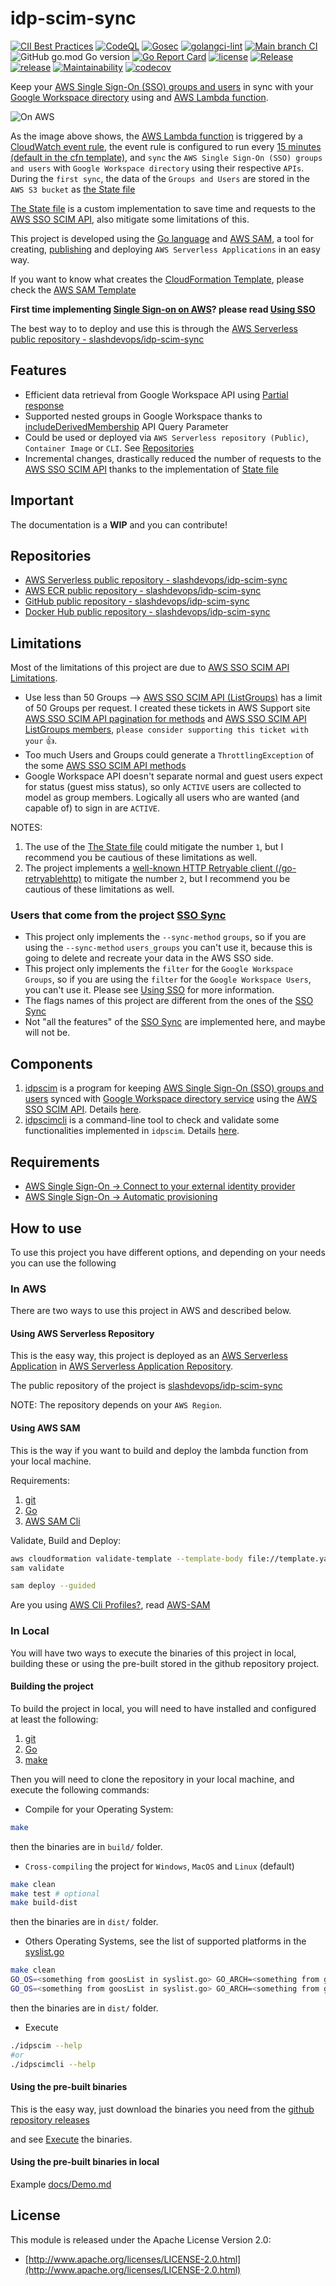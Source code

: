 # idp-scim-sync

[![CII Best Practices](https://bestpractices.coreinfrastructure.org/projects/5348/badge)](https://bestpractices.coreinfrastructure.org/projects/5348)
[![CodeQL](https://github.com/slashdevops/idp-scim-sync/actions/workflows/codeql-analysis.yml/badge.svg?branch=main)](https://github.com/slashdevops/idp-scim-sync/actions/workflows/codeql-analysis.yml)
[![Gosec](https://github.com/slashdevops/idp-scim-sync/actions/workflows/gosec.yml/badge.svg?branch=main)](https://github.com/slashdevops/idp-scim-sync/actions/workflows/gosec.yml)
[![golangci-lint](https://github.com/slashdevops/idp-scim-sync/actions/workflows/golangci-lint.yml/badge.svg?branch=main)](https://github.com/slashdevops/idp-scim-sync/actions/workflows/golangci-lint.yml)
[![Main branch CI](https://github.com/slashdevops/idp-scim-sync/actions/workflows/main.yml/badge.svg)](https://github.com/slashdevops/idp-scim-sync/actions/workflows/main.yml)
![GitHub go.mod Go version](https://img.shields.io/github/go-mod/go-version/slashdevops/idp-scim-sync?style=plastic)
[![Go Report Card](https://goreportcard.com/badge/github.com/slashdevops/idp-scim-sync)](https://goreportcard.com/report/github.com/slashdevops/idp-scim-sync)
[![license](https://img.shields.io/github/license/slashdevops/idp-scim-sync.svg)](https://github.com/slashdevops/idp-scim-sync/blob/main/LICENSE)
[![Release](https://github.com/slashdevops/idp-scim-sync/actions/workflows/release.yml/badge.svg)](https://github.com/slashdevops/idp-scim-sync/actions/workflows/release.yml)
[![release](https://img.shields.io/github/release/slashdevops/idp-scim-sync/all.svg)](https://github.com/slashdevops/idp-scim-sync/releases)
[![Maintainability](https://api.codeclimate.com/v1/badges/8f88180aebaca6fc4923/maintainability)](https://codeclimate.com/github/slashdevops/idp-scim-sync/maintainability)
[![codecov](https://codecov.io/gh/slashdevops/idp-scim-sync/branch/main/graph/badge.svg?token=H72NWJGHZ0)](https://codecov.io/gh/slashdevops/idp-scim-sync)

Keep your [AWS Single Sign-On (SSO) groups and users](https://aws.amazon.com/single-sign-on/) in sync with your [Google Workspace directory](https://workspace.google.com/) using and [AWS Lambda function](https://aws.amazon.com/lambda/).

![On AWS](https://raw.githubusercontent.com/slashdevops/idp-scim-sync/main/docs/images/diagrams/ipd-scim-sync.drawio.png)

As the image above shows, the [AWS Lambda function](https://aws.amazon.com/lambda) is triggered by a [CloudWatch event rule](https://docs.aws.amazon.com/eventbridge/latest/userguide/eb-create-rule-schedule.html), the event rule is configured to run every [15 minutes (default in the cfn template)](template.yaml), and `sync` the `AWS Single Sign-On (SSO) groups and users` with `Google Workspace directory` using their respective `APIs`.  During the `first sync`, the data of the `Groups and Users` are stored in the `AWS S3 bucket` as [the State file](docs/State-File-example.md)

[The State file](docs/State-File-example.md) is a custom implementation to save time and requests to the [AWS SSO SCIM API](https://docs.aws.amazon.com/singlesignon/latest/developerguide/what-is-scim.html), also mitigate some limitations of this.

This project is developed using the [Go language](https://go.dev/) and [AWS SAM](https://docs.aws.amazon.com/serverless-application-model/latest/developerguide/sam-specification.html), a tool for creating, [publishing](https://aws.amazon.com/serverless/serverlessrepo) and deploying `AWS Serverless Applications` in an easy way.

If you want to know what creates the [CloudFormation Template](template.yaml), please check the [AWS SAM Template](docs/AWS-SAM-Template.md)

__First time implementing [Single Sign-on on AWS](https://aws.amazon.com/single-sign-on)? please read [Using SSO](docs/Using-SSO.md)__

The best way to to deploy and use this is through the [AWS Serverless public repository - slashdevops/idp-scim-sync](https://serverlessrepo.aws.amazon.com/applications/us-east-1/889836709304/idp-scim-sync)

## Features

* Efficient data retrieval from Google Workspace API using [Partial response](https://cloud.google.com/storage/docs/json_api#partial-response)
* Supported nested groups in Google Workspace thanks to [includeDerivedMembership](https://developers.google.com/admin-sdk/directory/reference/rest/v1/members/list#query-parameters) API Query Parameter
* Could be used or deployed via `AWS Serverless repository (Public)`, `Container Image` or `CLI`. See [Repositories](#Repositories)
* Incremental changes, drastically reduced the number of requests to the [AWS SSO SCIM API](https://docs.aws.amazon.com/singlesignon/latest/developerguide/what-is-scim.html) thanks to the implementation of [State file](docs/State-File-example.md)

## Important

The documentation is a __WIP__ and you can contribute!

## Repositories

* [AWS Serverless public repository - slashdevops/idp-scim-sync](https://serverlessrepo.aws.amazon.com/applications/us-east-1/889836709304/idp-scim-sync)
* [AWS ECR public repository - slashdevops/idp-scim-sync](https://gallery.ecr.aws/l2n7y5s7/slashdevops/idp-scim-sync)
* [GitHub public repository - slashdevops/idp-scim-sync](https://github.com/slashdevops/idp-scim-sync/pkgs/container/idp-scim-sync)
* [Docker Hub public repository - slashdevops/idp-scim-sync](https://hub.docker.com/r/slashdevops/idp-scim-sync)

## Limitations

Most of the limitations of this project are due to [AWS SSO SCIM API Limitations](https://docs.aws.amazon.com/singlesignon/latest/developerguide/what-is-scim.html).

* Use less than 50 Groups -->  [AWS SSO SCIM API (ListGroups)](https://docs.aws.amazon.com/singlesignon/latest/developerguide/listgroups.html#Constraints) has a limit of 50 Groups per request.  I created these tickets in AWS Support site [AWS SSO SCIM API pagination for methods](https://repost.aws/questions/QUqqnVkIo_SYyF_SlX5LcUjg/aws-sso-scim-api-pagination-for-methods) and [AWS SSO SCIM API ListGroups members](https://repost.aws/questions/QURqsaKxH9SqWYsBJ9UDdAPg/aws-sso-scim-api-list-groups-members), `please consider supporting this ticket with your` 👍.
* Too much Users and Groups could generate a `ThrottlingException` of the some [AWS SSO SCIM API methods](https://docs.aws.amazon.com/singlesignon/latest/developerguide/what-is-scim.html)
* Google Workspace API doesn't separate normal and guest users expect for status (guest miss status), so only `ACTIVE` users are collected to model as group members. Logically all users who are wanted (and capable of) to sign in are `ACTIVE`.

NOTES:

1. The use of the [The State file](docs/State-File-example.md) could mitigate the number `1`, but I recommend you be cautious of these limitations as well.
2. The project implements a [well-known HTTP Retryable client (/go-retryablehttp)](https://github.com/hashicorp/go-retryablehttp) to mitigate the number `2`, but I recommend you be cautious of these limitations as well.

### Users that come from the project [SSO Sync](https://github.com/awslabs/ssosync)

* This project only implements the `--sync-method` `groups`, so if you are using the `--sync-method` `users_groups` you can't use it, because this is going to delete and recreate your data in the AWS SSO side.
* This project only implements the `filter` for the `Google Workspace Groups`, so if you are using the `filter` for the `Google Workspace Users`, you can't use it. Please see [Using SSO](docs/Using-SSO.md) for more information.
* The flags names of this project are different from the ones of the [SSO Sync](https://github.com/awslabs/ssosync)
* Not "all the features" of the [SSO Sync](https://github.com/awslabs/ssosync) are implemented here, and maybe will not be.

## Components

1. [idpscim](docs/idpscim.md) is a program for keeping [AWS Single Sign-On (SSO) groups and users](https://aws.amazon.com/single-sign-on/) synced with [Google Workspace directory service](https://workspace.google.com/) using the [AWS SSO SCIM API](https://docs.aws.amazon.com/singlesignon/latest/developerguide/what-is-scim.html). Details [here](docs/idpscim.md).
2. [idpscimcli](docs/idpscimcli.md) is a command-line tool to check and validate some functionalities implemented in `idpscim`. Details [here](docs/idpscimcli.md).

## Requirements

* [AWS Single Sign-On -> Connect to your external identity provider](https://docs.aws.amazon.com/singlesignon/latest/userguide/manage-your-identity-source-idp.html)
* [AWS Single Sign-On -> Automatic provisioning](https://docs.aws.amazon.com/singlesignon/latest/userguide/provision-automatically.html)

## How to use

To use this project you have different options, and depending on your needs you can use the following

### In AWS

There are two ways to use this project in AWS and described below.

#### Using AWS Serverless Repository

This is the easy way, this project is deployed as an [AWS Serverless Application](https://docs.aws.amazon.com/serverless-application-model/latest/developerguide/serverless-apps-overview.html) in [AWS Serverless Application Repository](https://aws.amazon.com/es/serverless/serverlessrepo/).

The public repository of the project is [slashdevops/idp-scim-sync](https://serverlessrepo.aws.amazon.com/applications/us-east-1/889836709304/idp-scim-sync)

NOTE: The repository depends on your `AWS Region`.

#### Using AWS SAM

This is the way if you want to build and deploy the lambda function from your local machine.

Requirements:

1. [git](https://git-scm.com/)
2. [Go](https://go.dev/learn/)
3. [AWS SAM Cli](https://docs.aws.amazon.com/serverless-application-model/latest/developerguide/serverless-sam-cli-install.html)

Validate, Build and Deploy:

```bash
aws cloudformation validate-template --template-body file://template.yaml 1>/dev/null
sam validate

sam deploy --guided
```

Are you using [AWS Cli Profiles?](https://docs.aws.amazon.com/cli/latest/userguide/cli-configure-profiles.html), read [AWS-SAM](docs/AWS-SAM.md)

### In Local

You will have two ways to execute the binaries of this project in local, building these or using the pre-built stored in the github repository project.

#### Building the project

To build the project in local, you will need to have installed and configured at least the following:

1. [git](https://git-scm.com/)
2. [Go](https://go.dev/learn/)
3. [make](https://www.gnu.org/software/make/)

Then you will need to clone the repository in your local machine, and execute the following commands:

* Compile for your Operating System:

```bash
make
```

then the binaries are in `build/` folder.

* `Cross-compiling` the project for `Windows`, `MacOS` and `Linux` (default)

```bash
make clean
make test # optional
make build-dist
```

then the binaries are in `dist/` folder.

* Others Operating Systems, see the list of supported platforms in the [syslist.go](https://github.com/golang/go/blob/master/src/go/build/syslist.go)

```bash
make clean
GO_OS=<something from goosList in syslist.go> GO_ARCH=<something from goarchList in syslist.go> make test # optional
GO_OS=<something from goosList in syslist.go> GO_ARCH=<something from goarchList in syslist.go> make build-dist
```

then the binaries are in `dist/` folder.

* Execute

```bash
./idpscim --help
#or
./idpscimcli --help
```

#### Using the pre-built binaries

This is the easy way, just download the binaries you need from the [github repository releases](https://github.com/slashdevops/idp-scim-sync/releases)

and see [Execute](#executing) the binaries.

#### Using the pre-built binaries in local

Example [docs/Demo.md](https://github.com/slashdevops/idp-scim-sync/blob/main/docs/Demo.md)

## License

This module is released under the Apache License Version 2.0:

* [http://www.apache.org/licenses/LICENSE-2.0.html](http://www.apache.org/licenses/LICENSE-2.0.html)
